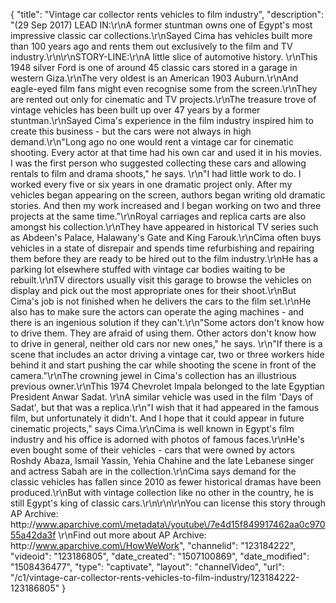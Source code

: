 {
    "title": "Vintage car collector rents vehicles to film industry",
    "description": "(29 Sep 2017) LEAD IN:\r\nA former stuntman owns one of Egypt's most impressive classic car collections.\r\nSayed Cima has vehicles built more than 100 years ago and rents them out exclusively to the film and TV industry.\r\n\r\nSTORY-LINE:\r\nA little slice of automotive history. \r\nThis 1948 silver Ford is one of around 45 classic cars stored in a garage in western Giza.\r\nThe very oldest is an American 1903 Auburn.\r\nAnd eagle-eyed film fans might even recognise some from the screen.\r\nThey are rented out only for cinematic and TV projects.\r\nThe treasure trove of vintage vehicles has been built up over 47 years by a former stuntman.\r\nSayed Cima's experience in the film industry inspired him to create this business - but the cars were not always in high demand.\r\n\"Long ago no one would rent a vintage car for cinematic shooting. Every actor at that time had his own car and used it in his movies. I was the first person who suggested collecting these cars and allowing rentals to film and drama shoots,\" he says. \r\n\"I had little work to do. I worked every five or six years in one dramatic project only. After my vehicles began appearing on the screen, authors began writing old dramatic stories. And then my work increased and I began working on two and three projects at the same time.\"\r\nRoyal carriages and replica carts are also amongst his collection.\r\nThey have appeared in historical TV series such as Abdeen's Palace, Halawany's Gate and King Farouk.\r\nCima often buys vehicles in a state of disrepair and spends time refurbishing and repairing them before they are ready to be hired out to the film industry.\r\nHe has a parking lot elsewhere stuffed with vintage car bodies waiting to be rebuilt.\r\nTV directors usually visit this garage to browse the vehicles on display and pick out the most appropriate ones for their shoot.\r\nBut Cima's job is not finished when he delivers the cars to the film set.\r\nHe also has to make sure the actors can operate the aging machines - and there is an ingenious solution if they can't.\r\n\"Some actors don't know how to drive them. They are afraid of using them. Other actors don't know how to drive in general, neither old cars nor new ones,\" he says. \r\n\"If there is a scene that includes an actor driving a vintage car, two or three workers hide behind it and start pushing the car while shooting the scene in front of the camera.\"\r\nThe crowning jewel in Cima's collection has an illustrious previous owner.\r\nThis 1974 Chevrolet Impala belonged to the late Egyptian President Anwar Sadat. \r\nA similar vehicle was used in the film 'Days of Sadat', but that was a replica.\r\n\"I wish that it had appeared in the famous film, but unfortunately it didn't. And I hope that it could appear in future cinematic projects,\" says Cima.\r\nCima is well known in Egypt's film industry and his office is adorned with photos of famous faces.\r\nHe's even bought some of their vehicles - cars that were owned by actors Roshdy Abaza, Ismail Yassin, Yehia Chahine and the late Lebanese singer and actress Sabah are in the collection.\r\nCima says demand for the classic vehicles has fallen since 2010 as fewer historical dramas have been produced.\r\nBut with vintage collection like no other in the country, he is still Egypt's king of classic cars.\r\n\r\n\r\nYou can license this story through AP Archive: http:\/\/www.aparchive.com\/metadata\/youtube\/7e4d15f849917462aa0c97055a42da3f \r\nFind out more about AP Archive: http:\/\/www.aparchive.com\/HowWeWork",
    "channelid": "123184222",
    "videoid": "123186805",
    "date_created": "1507100869",
    "date_modified": "1508436477",
    "type": "captivate",
    "layout": "channelVideo",
    "url": "\/c1\/vintage-car-collector-rents-vehicles-to-film-industry\/123184222-123186805"
}